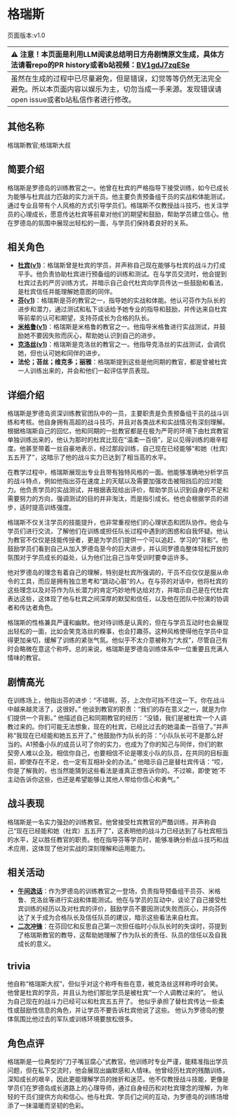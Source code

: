 # 格瑞斯
页面版本:v1.0
 

| :warning: 注意！本页面是利用LLM阅读总结明日方舟剧情原文生成，具体方法请看repo的PR history或者b站视频：[BV1gdJ7zqESe](https://www.bilibili.com/video/BV1gdJ7zqESe/)         |
|:----------------------------|
| 虽然在生成的过程中已尽量避免，但是错误，幻觉等等仍然无法完全避免。所以本页面内容以娱乐为主，切勿当成一手来源。发现错误请open issue或者b站私信作者进行修改。|



## 其他名称
格瑞斯教官;格瑞斯大叔
## 简要介绍
格瑞斯是罗德岛的训练教官之一。他曾在杜宾的严格指导下接受训练，如今已成长为能够与杜宾战力匹敌的实力派干员。他主要负责预备组干员的实战和体能测试，通过专业且带有个人风格的方式引导学员们。格瑞斯不仅教授战斗技巧，也关注学员的心理成长，愿意传达杜宾等前辈对他们的期望和鼓励，帮助学员建立信心。他在罗德岛的氛围中展现出轻松的一面，与学员们保持着良好的关系。
## 相关角色
-   **[杜宾](../char_v3/char_130_doberm.md)([v1](char_130_doberm.md))**：格瑞斯曾是杜宾的学员，并声称自己现在能够与杜宾的战斗力打成平手。他负责协助杜宾进行预备组的训练和测试。在与学员交流时，他会提到杜宾过去的严厉训练方式，并暗示自己会代杜宾向学员传达一些鼓励和看法，是杜宾信任并能理解她意图的同伴。
-   **[芬](../char_v3/char_123_fang.md)([v1](char_123_fang.md))**：格瑞斯是芬的教官之一，指导她的实战和体能。他认可芬作为队长的进步和潜力，通过测试和私下谈话给予她专业的指导和鼓励，并传达来自杜宾等前辈的认可和期望，支持芬成长为合格的队长。
-   **[米格鲁](../char_v3/char_122_beagle.md)([v1](char_122_beagle.md))**：格瑞斯是米格鲁的教官之一。他指导米格鲁进行实战测试，并鼓励她不要因失败而灰心，帮助她认识到自己的进步。
-   **[克洛丝](../char_v3/char_124_kroos.md)([v1](char_124_kroos.md))**：格瑞斯是克洛丝的教官之一。他指导克洛丝的实战测试，会调侃她，但也认可她和同伴的进步。
-   **法伦；苔丝；维克多；丽雅**：格瑞斯提到这些是他同期的教官，都是曾被杜宾一人训练出来的，并会和他们一起评估学员表现。
## 详细介绍
格瑞斯是罗德岛资深训练教官团队中的一员，主要职责是负责预备组干员的战斗训练和考核。他自身拥有高超的战斗技巧，并且对各类战术和实战情况有深刻理解。根据格瑞斯自己的回忆，他和同期的一批教官都是在极为严苛的环境下由杜宾教官单独训练出来的，他认为那时的杜宾比现在“温柔一百倍”，足以见得训练的艰辛程度。他甚至带着一丝自豪地表示，经过那段训练，自己现在已经能够“和她（杜宾）五五开了”，这暗示了他的战斗实力已达到了相当高的水平。

在教学过程中，格瑞斯展现出专业且带有独特风格的一面。他能够准确地分析学员的战斗特点，例如他指出芬在速度上的天赋以及需要加强攻击被阻挡后的应对能力。他负责学员的实战测试，并根据表现给出评价，帮助学员认识到自身的不足和需要努力的方向，强调测试的目的并非淘汰，而是指引成长。他也会根据学员的进步，适时提高训练强度。

格瑞斯不仅关注学员的技能提升，也非常重视他们的心理状态和团队协作。他会与学员们进行交流，了解他们在训练或担任队长过程中遇到的困惑和自我怀疑。他认为教官不仅仅是技能传授者，更是为学员们提供一个可以追赶、学习的“背影”。他鼓励学员们看到自己从加入罗德岛至今的巨大进步，并认同罗德岛整体轻松开放的氛围对于学员成长的益处，认为他们比自己当年受训时要幸运许多。

他对罗德岛的理念有着自己的理解，特别是杜宾所强调的，干员不应仅仅是服从命令的工具，而应是拥有独立思考和“跳动心脏”的人。在与芬的对话中，他将杜宾的这些理念以及对芬作为队长潜力的肯定巧妙地传达给对方，并暗示自己是在代杜宾表达这些，这体现了他与杜宾之间深厚的默契和信任，以及他在团队中扮演的协调者和传达者角色。

格瑞斯的性格兼具严谨和幽默。他对待训练是认真的，但在与学员互动时也会展现出轻松的一面，比如会笑克洛丝的糗事，也会打趣芬。这种风格使得他在学员中显得更加亲切，缓解了训练的紧张气氛。他似乎不太介意被称为“大叔”，尽管自己有时会略微在意这个称呼。总的来说，格瑞斯是罗德岛训练体系中一位重要且充满人情味的教官。
## 剧情高光
在训练场上，他指出芬的进步：“不错啊，芬，上次你可挡不住这一下。你在战斗中越来越灵活了，这很好。”
他谈到教官的职责：“我们的存在意义之一，就是为你们提供一个背影。”
他描述自己和同期教官的经历：“没错，我们是被杜宾一个人调教过来的。你们可能无法想象，现在的杜宾，已经比过去的她温柔一百倍了。”并声称“我现在已经能和她五五开了。”
他鼓励作为队长的芬：“小队队长可不是那么好当的。A1预备小队的成员认可了你的实力，也成为了你的知己与同伴，你们的默契旁人难以企及。相信你自己，也要相信不论是哪支小队的队员，在共同的目标面前，即使存在不足，也一定有互相补全的办法。”
他暗示自己是替杜宾传话：“哎，你是了解我的，也当然能猜到这些看法是谁真正想告诉你的。不过嘛，即使‘她’不主动告诉你这些，也还是希望能够让其他人带给你信心和勇气。”
## 战斗表现
格瑞斯是一名实力强劲的训练教官。他曾接受杜宾教官的严酷训练，并声称自己“现在已经能和她（杜宾）五五开了”，这表明他的战斗力已经达到了与杜宾相当的水平，足以胜任教官的职责。他在指导芬等学员时，能够准确分析战斗技巧和战术应用，这体现了他对实战的深刻理解和运用能力。
## 相关活动
-   **[午间逸话](../stories/act7d5.md)**：作为罗德岛的训练教官之一登场，负责指导预备组干员芬、米格鲁、克洛丝等进行实战和体能测试。他在与学员的互动中，谈论了自己接受杜宾训练的经历以及对杜宾的评价，鼓励学员不要因测试失败而灰心，并向芬传达了关于成为合格队长及信任队员的建议，暗示这些看法来自杜宾。
-   **[二次冲锋](../stories/story_fang_set_1.md)**：在芬回忆和反思自己第一次担任临时小队队长时的失误时，芬提到了格瑞斯教官的教导，这帮助她理解了作为队长的责任、队员的信任以及自我成长的意义。
## trivia
他自称“格瑞斯大叔”，但似乎对这个称呼有些在意，被克洛丝这样称呼时会笑。
他曾是杜宾的学员，并且认为他们那批学员是被杜宾“一个人调教过来的”。
他认为自己现在的战斗力已经可以和杜宾五五开了。
他似乎承担了替杜宾传达一些柔性或鼓励性信息的角色，并让学员不要告诉杜宾他说了这些。
他认为罗德岛的整体氛围比他过去的军队或训练环境要放松很多。
## 角色点评
格瑞斯是一位典型的“刀子嘴豆腐心”式教官。他训练时专业严谨，能精准指出学员问题，但在私下交流时，他会展现出幽默感和人情味。他曾经历杜宾的残酷训练，深知成长的艰辛，因此更能理解学员的挫折和迷茫。他不仅教授战斗技能，更像是学员们在罗德岛成长道路上的心理导师，通过自身经历和对杜宾理念的理解，为年轻的干员们提供方向和信心。他与杜宾、学员们之间的互动，为罗德岛的训练场增添了一抹温暖而坚韧的色彩。
